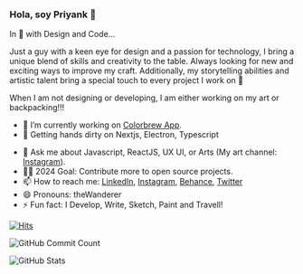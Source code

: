 ### Hola, soy Priyank 👋

In 💙 with Design and Code...

Just a guy with a keen eye for design and a passion for technology, I bring a unique blend of skills and creativity to the table. 
Always looking for new and exciting ways to improve my craft. Additionally, my storytelling abilities and artistic talent bring a special touch to every project I work on 🫡

When I am not designing or developing, I am either working on my art or backpacking!!!

- 🔭 I’m currently working on [Colorbrew App](https://www.colorbrew.art/).
- 🌱 Getting hands dirty on Nextjs, Electron, Typescript 
<!-- - 👯 I’m looking to collaborate on ... - 🤔 I’m looking for help with [Color Pallete Generator App](https://colorbuddy.vercel.app/)-->
- 💬 Ask me about Javascript, ReactJS, UX UI, or Arts (My art channel: [Instagram](https://www.instagram.com/canvas_by_priyank/)).
- ✍🏻 2024 Goal: Contribute more to open source projects.
- 📫 How to reach me: [LinkedIn](https://www.linkedin.com/in/priyankdeep78/),  [Instagram](https://www.instagram.com/the_wanderer_artist/), [Behance](https://www.behance.net/priyankdeep78), [Twitter](https://twitter.com/priyankdeep78)
- 😄 Pronouns: theWanderer
- ⚡ Fun fact: I Develop, Write, Sketch, Paint and Travell!

[![Hits](https://hits.seeyoufarm.com/api/count/incr/badge.svg?url=https%3A%2F%2Fgithub.com%2Fpriyankdeeps78&count_bg=%23393939&title_bg=%233402BA&icon=gimp.svg&icon_color=%23E7E7E7&title=Visitors&edge_flat=false)](https://hits.seeyoufarm.com)

![GitHub Commit Count](https://github-readme-streak-stats.herokuapp.com/?user=priyankdeeps78&theme=dark&hide_border=true&date_format=j%20M%5B%20Y%5D)

![GitHub Stats](https://github-readme-stats.vercel.app/api/top-langs/?username=priyankdeeps78&layout=compact&theme=dark&hide_border=true)

<!--### Total Contributions and Code Pushed

![Total Contributions](https://github-readme-stats.vercel.app/api?username=priyankdeeps78&count_private=true&show_icons=true&theme=dark&include_all_commits=true)-->

